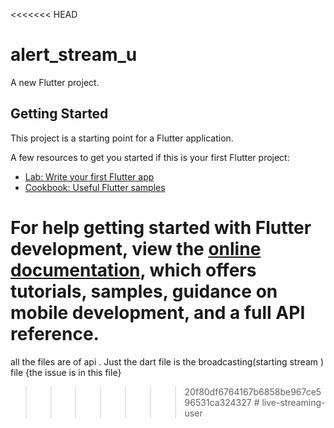 <<<<<<< HEAD
# alert_stream_u

A new Flutter project.

## Getting Started

This project is a starting point for a Flutter application.

A few resources to get you started if this is your first Flutter project:

- [Lab: Write your first Flutter app](https://docs.flutter.dev/get-started/codelab)
- [Cookbook: Useful Flutter samples](https://docs.flutter.dev/cookbook)

For help getting started with Flutter development, view the
[online documentation](https://docs.flutter.dev/), which offers tutorials,
samples, guidance on mobile development, and a full API reference.
=======
all the files are of api . Just the dart file is the broadcasting(starting stream ) file {the issue is in this file}
>>>>>>> 20f80df6764167b6858be967ce596531ca324327
#   l i v e - s t r e a m i n g - u s e r  
 